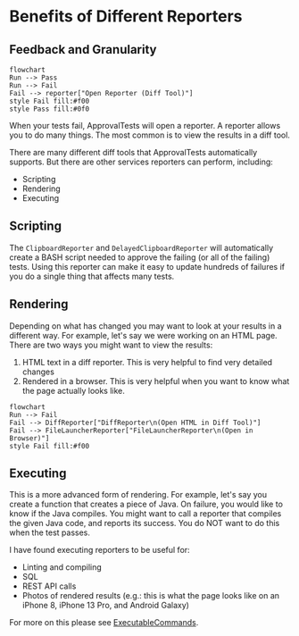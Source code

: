 <a id="top"></a>
# Benefits of Different Reporters

## Feedback and Granularity
```mermaid
flowchart
Run --> Pass
Run --> Fail
Fail --> reporter["Open Reporter (Diff Tool)"]
style Fail fill:#f00
style Pass fill:#0f0
```

When your tests fail, ApprovalTests will open a reporter.
A reporter allows you to do many things.
The most common is to view the results in a diff tool.

There are many different diff tools that ApprovalTests automatically supports.
But there are other services reporters can perform, including: 
* Scripting
* Rendering
* Executing

## Scripting
The `ClipboardReporter` and `DelayedClipboardReporter` will automatically create a BASH script needed to approve the failing (or all of the failing) tests.
Using this reporter can make it easy to update hundreds of failures if you do a single thing that affects many tests.

## Rendering
Depending on what has changed you may want to look at your results in a different way.
For example, let's say we were working on an HTML page.
There are two ways you might want to view the results:
1. HTML text in a diff reporter. 
This is very helpful to find very detailed changes
2. Rendered in a browser.
This is very helpful when you want to know what the page actually looks like.

```mermaid
flowchart
Run --> Fail
Fail --> DiffReporter["DiffReporter\n(Open HTML in Diff Tool)"]
Fail --> FileLauncherReporter["FileLauncherReporter\n(Open in Browser)"]
style Fail fill:#f00
```

## Executing
This is a more advanced form of rendering.
For example, let's say you create a function that creates a piece of Java.
On failure, you would like to know if the Java compiles.
You might want to call a reporter that compiles the given Java code, and reports its success.
You do NOT want to do this when the test passes.

I have found executing reporters to be useful for:
* Linting and compiling
* SQL
* REST API calls
* Photos of rendered results (e.g.: this is what the page looks like on an iPhone 8, iPhone 13 Pro, and Android Galaxy)

For more on this please see [ExecutableCommands](../how_to/PatternsForTestingDataAccessAndRendering.md#the-executablecommand-interface).
